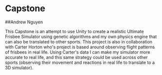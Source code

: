 # Capstone
 
##Andrew Nguyen

This Capstone is an attempt to use Unity to create a realistic Ultimate Frisbee Simulator using genetic algorithms and my own physics engine that can also be translated to other sports. This project is also in collaboration with Carter Horton who's project is based around observing flight patterns of frisbees in real life. Using Carter's data I can make my simulator more accurate to real life, and this same strategy could be used across other sports (observing their movement and reactions in real life to translate to a 3D simulator).
